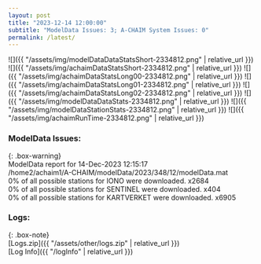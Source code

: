 ```yaml
---
layout: post
title: "2023-12-14 12:00:00"
subtitle: "ModelData Issues: 3; A-CHAIM System Issues: 0"
permalink: /latest/
---
```


![]({{ "/assets/img/modelDataDataStatsShort-2334812.png" | relative_url }})
![]({{ "/assets/img/achaimDataStatsShort-2334812.png" | relative_url }})
![]({{ "/assets/img/achaimDataStatsLong00-2334812.png" | relative_url }})
![]({{ "/assets/img/achaimDataStatsLong01-2334812.png" | relative_url }})
![]({{ "/assets/img/achaimDataStatsLong02-2334812.png" | relative_url }})
![]({{ "/assets/img/modelDataDataStats-2334812.png" | relative_url }})
![]({{ "/assets/img/modelDataStationStats-2334812.png" | relative_url }})
![]({{ "/assets/img/achaimRunTime-2334812.png" | relative_url }})


### ModelData Issues:  
  
{: .box-warning}  
 ModelData report for 14-Dec-2023 12:15:17   
 /home2/achaim1/A-CHAIM/modelData/2023/348/12/modelData.mat   
 0% of all possible stations for IONO were downloaded. x2684   
 0% of all possible stations for SENTINEL were downloaded. x404   
 0% of all possible stations for KARTVERKET were downloaded. x6905   
  


### Logs:  
  
{: .box-note}  
[Logs.zip]({{ "/assets/other/logs.zip" | relative_url }})  
[Log Info]({{ "/logInfo" | relative_url }})  
